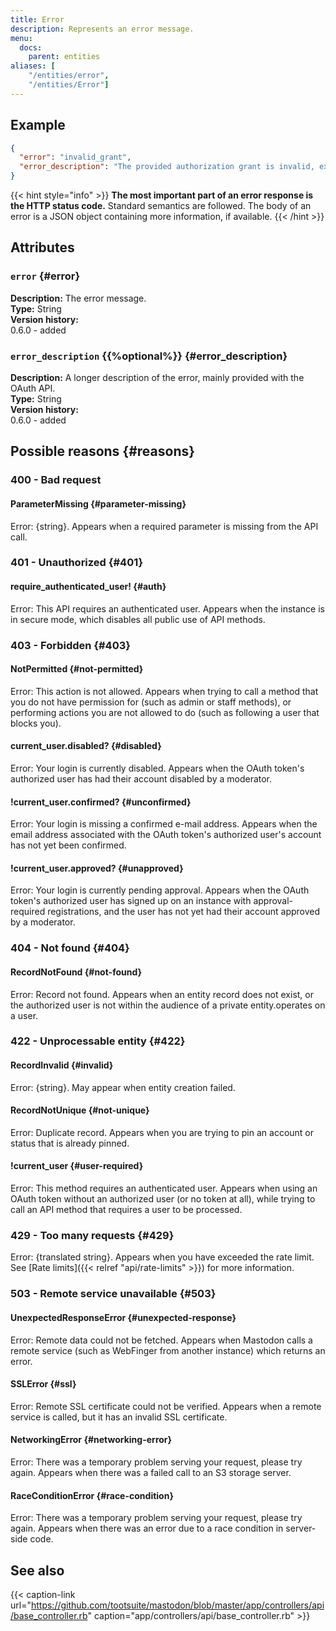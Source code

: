 ```yaml
---
title: Error
description: Represents an error message.
menu:
  docs:
    parent: entities
aliases: [
	"/entities/error",
	"/entities/Error"]
---
```


## Example

```json
{
  "error": "invalid_grant",
  "error_description": "The provided authorization grant is invalid, expired, revoked, does not match the redirection URI used in the authorization request, or was issued to another client."
}
```

{{< hint style="info" >}}
**The most important part of an error response is the HTTP status code.** Standard semantics are followed. The body of an error is a JSON object containing more information, if available.
{{< /hint >}}

## Attributes

### `error` {#error}

**Description:** The error message.\
**Type:** String\
**Version history:**\
0.6.0 - added

### `error_description` {{%optional%}} {#error_description}

**Description:** A longer description of the error, mainly provided with the OAuth API.\
**Type:** String\
**Version history:**\
0.6.0 - added

## Possible reasons {#reasons}

### 400 - Bad request

#### ParameterMissing {#parameter-missing}

Error: {string}. Appears when a required parameter is missing from the API call.

### 401 - Unauthorized {#401}

#### require_authenticated_user! {#auth}

Error: This API requires an authenticated user. Appears when the instance is in secure mode, which disables all public use of API methods.

### 403 - Forbidden {#403}

#### NotPermitted {#not-permitted}

Error: This action is not allowed. Appears when trying to call a method that you do not have permission for (such as admin or staff methods), or performing actions you are not allowed to do (such as following a user that blocks you).

#### current_user.disabled? {#disabled}

Error: Your login is currently disabled. Appears when the OAuth token's authorized user has had their account disabled by a moderator.

#### !current_user.confirmed? {#unconfirmed}

Error: Your login is missing a confirmed e-mail address. Appears when the email address associated with the OAuth token's authorized user's account has not yet been confirmed.

#### !current_user.approved? {#unapproved}

Error: Your login is currently pending approval. Appears when the OAuth token's authorized user has signed up on an instance with approval-required registrations, and the user has not yet had their account approved by a moderator.

### 404 - Not found {#404}

#### RecordNotFound {#not-found}

Error: Record not found. Appears when an entity record does not exist, or the authorized user is not within the audience of a private entity.operates on a user.

### 422 - Unprocessable entity {#422}

#### RecordInvalid {#invalid}

Error: {string}. May appear when entity creation failed.

#### RecordNotUnique {#not-unique}

Error: Duplicate record. Appears when you are trying to pin an account or status that is already pinned.

#### !current_user {#user-required}

Error: This method requires an authenticated user. Appears when using an OAuth token without an authorized user (or no token at all), while trying to call an API method that requires a user to be processed.

### 429 - Too many requests {#429}

Error: {translated string}. Appears when you have exceeded the rate limit. See [Rate limits]({{< relref "api/rate-limits" >}}) for more information.

### 503 - Remote service unavailable {#503}

#### UnexpectedResponseError {#unexpected-response}

Error: Remote data could not be fetched. Appears when Mastodon calls a remote service (such as WebFinger from another instance) which returns an error.

#### SSLError {#ssl}

Error: Remote SSL certificate could not be verified. Appears when a remote service is called, but it has an invalid SSL certificate.

#### NetworkingError {#networking-error}

Error: There was a temporary problem serving your request, please try again. Appears when there was a failed call to an S3 storage server.

#### RaceConditionError {#race-condition}

Error: There was a temporary problem serving your request, please try again. Appears when there was an error due to a race condition in server-side code.

## See also

{{< caption-link url="https://github.com/tootsuite/mastodon/blob/master/app/controllers/api/base_controller.rb" caption="app/controllers/api/base_controller.rb" >}}





